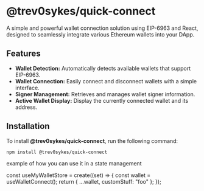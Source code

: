 # @trev0sykes/quick-connect

A simple and powerful wallet connection solution using EIP-6963 and React, designed to seamlessly integrate various Ethereum wallets into your DApp.

## Features

- **Wallet Detection:** Automatically detects available wallets that support EIP-6963.
- **Wallet Connection:** Easily connect and disconnect wallets with a simple interface.
- **Signer Management:** Retrieves and manages wallet signer information.
- **Active Wallet Display:** Display the currently connected wallet and its address.

## Installation

To install **@trev0sykes/quick-connect**, run the following command:

```bash
npm install @trev0sykes/quick-connect
```

example of how you can use it in a state management

const useMyWalletStore = create((set) => {
  const wallet = useWalletConnect();
  return { ...wallet, customStuff: "foo" };
});
